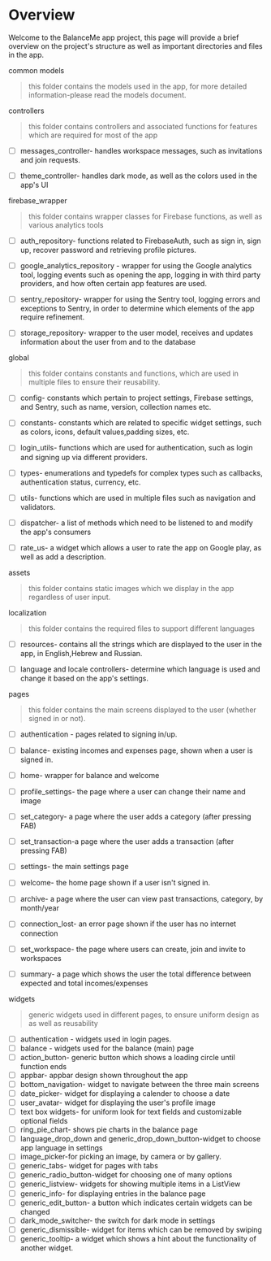 
# Overview
 

Welcome to the BalanceMe app project,
this page will provide a brief overview on
the project's structure as well as
important directories and files in the app.


common models


> this folder contains the models used in the app,
> for more detailed information-please read the models document.


controllers


> this folder contains controllers and associated functions
> for features which are required for most of the app
* [ ] messages_controller- handles workspace messages, such as invitations and join requests.
* [ ] theme_controller- handles dark mode, as well as the colors used in the app's UI


firebase_wrapper


> this folder contains wrapper classes 
> for Firebase functions,
> as well as various analytics tools
* [ ] auth_repository- functions related to FirebaseAuth, such as sign in, sign up,
   recover password and retrieving profile pictures.
* [ ] google_analytics_repository - wrapper for using the Google analytics tool,
  logging events such as opening the app, logging in with third party providers, 
  and how often certain app features are used.
* [ ] sentry_repository- wrapper for using the Sentry tool,
logging errors and exceptions to Sentry,
in order to determine which elements of the app require refinement.
* [ ] storage_repository- wrapper to the user model, receives and updates 
  information about the user from and to the database
  

global


> this folder contains constants and
> functions, which are used in multiple files
> to ensure their reusability.
* [ ] config- constants which pertain to project settings, 
  Firebase settings, and Sentry, such as name, version, collection names etc.
* [ ] constants- constants which are related to specific widget settings,
such as colors, icons, default values,padding sizes, etc.
* [ ] login_utils- functions which are used for authentication, such as login and signing up via different providers.
* [ ] types- enumerations and typedefs for complex types such as callbacks, authentication status, currency, etc.
* [ ] utils- functions which are used in multiple files such as navigation and validators.
* [ ] dispatcher- a list of methods which need to be listened to and modify the app's consumers
* [ ] rate_us- a widget which allows a user to rate the app on Google play, as well as add a description.


assets


> this folder contains static images
> which we display in the app
> regardless of user input.


localization


> this folder contains the required
> files to support different languages
* [ ] resources- contains all the strings which are displayed to the user in the app, in English,Hebrew and Russian.
* [ ] language and locale controllers- determine which language is used and change it based on the app's settings.


pages


> this folder contains the main screens
> displayed to the user (whether signed in or not).
* [ ] authentication - pages related to signing in/up.
* [ ] balance- existing incomes and expenses page, shown when a user is signed in.
* [ ] home- wrapper for balance and welcome
* [ ] profile_settings- the page where a user can change their name and image
* [ ] set_category- a page where the user adds a category (after pressing FAB)
* [ ] set_transaction-a page where the user adds a transaction (after pressing FAB)
* [ ] settings- the main settings page
* [ ] welcome- the home page shown if a user isn't signed in.
* [ ] archive- a page where the user can view past transactions, category, by month/year
* [ ] connection_lost- an error page shown if the user has no internet connection
* [ ] set_workspace- the page where users can create, join and invite to workspaces
* [ ] summary- a page which shows the user the total difference between expected and total incomes/expenses


widgets


> generic widgets used
> in different pages, to ensure uniform design as
> as well as reusability
* [ ] authentication - widgets used in login pages.
* [ ] balance - widgets used for the balance (main) page
* [ ] action_button- generic button which shows a loading circle until function ends
* [ ]  appbar- appbar design shown throughout the app
* [ ] bottom_navigation- widget to navigate between the three main screens
* [ ] date_picker- widget for displaying a calender to choose a date
* [ ] user_avatar- widget for displaying the user's profile image
* [ ] text box widgets- for uniform look for text fields and customizable optional fields
* [ ] ring_pie_chart- shows pie charts in the balance page
* [ ]  language_drop_down and generic_drop_down_button-widget to choose app language in settings
* [ ]  image_picker-for picking an image, by camera or by gallery.
* [ ]  generic_tabs- widget for pages with tabs
* [ ]  generic_radio_button-widget for choosing one of many options
* [ ]  generic_listview- widgets for showing multiple items in a ListView
* [ ] generic_info- for displaying entries in the balance page
* [ ]  generic_edit_button- a button which indicates certain widgets can be changed
* [ ] dark_mode_switcher- the switch for dark mode in settings
* [ ] generic_dismissible- widget for items which can be removed by swiping
* [ ] generic_tooltip- a widget which shows a hint about the functionality of another widget.
